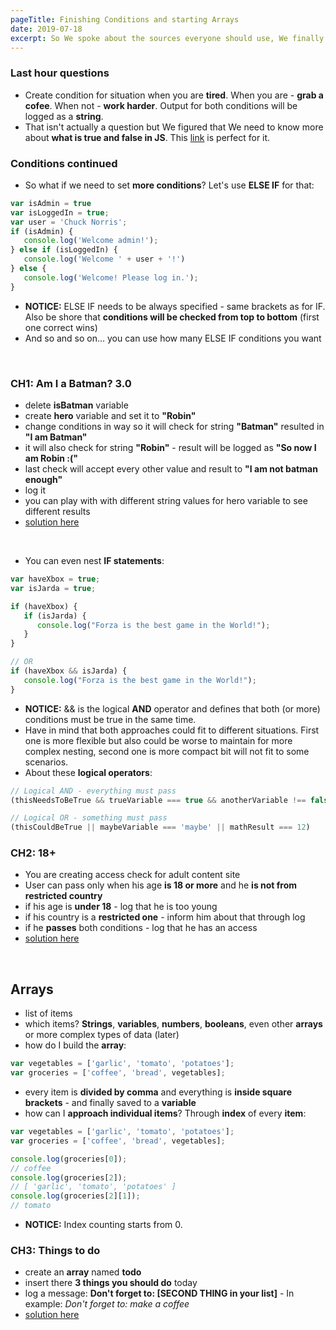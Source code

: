 ```yaml
---
pageTitle: Finishing Conditions and starting Arrays
date: 2019-07-18
excerpt: So We spoke about the sources everyone should use, We finally finished Variables and explored ways to comment out our code.
---
```


### Last hour questions
* Create condition for situation when you are **tired**. When you are - **grab a cofee**. When not - **work harder**. Output for both conditions will be logged as a **string**.
* That isn't actually a question but We figured that We need to know more about **what is true and false in JS**. This [link](http://adripofjavascript.com/blog/drips/truthy-and-falsy-values-in-javascript.html) is perfect for it.

### Conditions continued
* So what if we need to set **more conditions**? Let's use **ELSE IF** for that:

````javascript
var isAdmin = true
var isLoggedIn = true;
var user = 'Chuck Norris';
if (isAdmin) {
   console.log('Welcome admin!');
} else if (isLoggedIn) {
   console.log('Welcome ' + user + '!')
} else {
   console.log('Welcome! Please log in.');
}
````

* **NOTICE:** ELSE IF needs to be always specified - same brackets as for IF. Also be shore that **conditions will be checked from top to bottom** (first one correct wins)
* And so and so on… you can use how many ELSE IF conditions you want

<br>

### CH1: Am I a Batman? 3.0
* delete **isBatman** variable
* create **hero** variable and set it to **"Robin"**
* change conditions in way so it will check for string **"Batman"** resulted in **"I am Batman"**
* it will also check for string **"Robin"** - result will be logged as **"So now I am Robin :("**
* last check will accept every other value and result to **"I am not batman enough"**
* log it
* you can play with with different string values for hero variable to see different results
* [solution here](https://codepen.io/Phhunkhouse/pen/NQGrZe)

<br>

* You can even nest **IF statements**:

````javascript
var haveXbox = true;
var isJarda = true;

if (haveXbox) {
   if (isJarda) {
      console.log("Forza is the best game in the World!");
   }
}

// OR
if (haveXbox && isJarda) {
   console.log("Forza is the best game in the World!");
}
````

* **NOTICE:** && is the logical **AND** operator and defines that both (or more) conditions must be true in the same time.
* Have in mind that both approaches could fit to different situations. First one is more flexible but also could be worse to maintain for more complex nesting, second one is more compact bit will not fit to some scenarios.
* About these **logical operators**:

````javascript
// Logical AND - everything must pass
(thisNeedsToBeTrue && trueVariable === true && anotherVariable !== false)

// Logical OR - something must pass
(thisCouldBeTrue || maybeVariable === 'maybe' || mathResult === 12)
````

### CH2: 18+
* You are creating access check for adult content site
* User can pass only when his age **is 18 or more** and he **is not from restricted country**
* if his age is **under 18** - log that he is too young
* if his country is a **restricted one** - inform him about that through log
* if he **passes** both conditions - log that he has an access
* [solution here](https://codepen.io/Phhunkhouse/pen/PMPGoB)

<br>

## Arrays
* list of items
* which items? **Strings**, **variables**, **numbers**, **booleans**, even other **arrays** or more complex types of data (later)
* how do I build the **array**:

````Javascript
var vegetables = ['garlic', 'tomato', 'potatoes'];
var groceries = ['coffee', 'bread', vegetables];
````

* every item is **divided by comma** and everything is **inside square brackets** - and finally saved to a **variable**
* how can I **approach individual items**? Through **index** of every **item**:

````Javascript
var vegetables = ['garlic', 'tomato', 'potatoes'];
var groceries = ['coffee', 'bread', vegetables];

console.log(groceries[0]);
// coffee
console.log(groceries[2]);
// [ 'garlic', 'tomato', 'potatoes' ]
console.log(groceries[2][1]);
// tomato
````

* **NOTICE:** Index counting starts from 0.

### CH3: Things to do
* create an **array** named **todo**
* insert there **3 things you should do** today
* log a message: **Don't forget to: [SECOND THING in your list]** - In example: *Don't forget to: make a coffee*
* [solution here](https://codepen.io/Phhunkhouse/pen/ymYaMN)